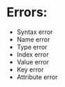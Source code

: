 # Errors:
- Syntax error
- Name error
- Type error
- Index error
- Value error
- Key error
- Attribute error